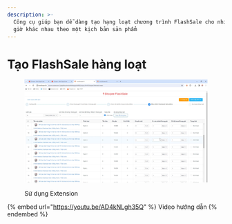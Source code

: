```yaml
---
description: >-
  Công cụ giúp bạn dễ dàng tạo hạng loạt chương trình FlashSale cho nhiều khung
  giờ khác nhau theo một kịch bản sản phẩm
---
```


# Tạo FlashSale hàng loạt

<figure><img src="../../.gitbook/assets/image (1) (1).png" alt=""><figcaption><p>Sử dụng Extension</p></figcaption></figure>

{% embed url="https://youtu.be/AD4kNLgh35Q" %}
Video hướng dẫn
{% endembed %}

